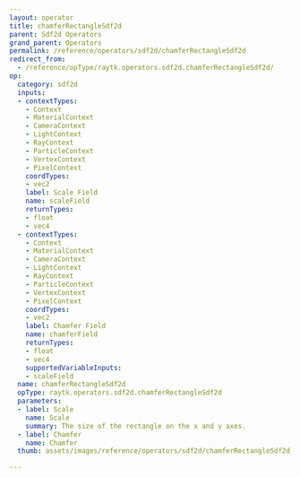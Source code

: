 ```yaml
---
layout: operator
title: chamferRectangleSdf2d
parent: Sdf2d Operators
grand_parent: Operators
permalink: /reference/operators/sdf2d/chamferRectangleSdf2d
redirect_from:
  - /reference/opType/raytk.operators.sdf2d.chamferRectangleSdf2d/
op:
  category: sdf2d
  inputs:
  - contextTypes:
    - Context
    - MaterialContext
    - CameraContext
    - LightContext
    - RayContext
    - ParticleContext
    - VertexContext
    - PixelContext
    coordTypes:
    - vec2
    label: Scale Field
    name: scaleField
    returnTypes:
    - float
    - vec4
  - contextTypes:
    - Context
    - MaterialContext
    - CameraContext
    - LightContext
    - RayContext
    - ParticleContext
    - VertexContext
    - PixelContext
    coordTypes:
    - vec2
    label: Chamfer Field
    name: chamferField
    returnTypes:
    - float
    - vec4
    supportedVariableInputs:
    - scaleField
  name: chamferRectangleSdf2d
  opType: raytk.operators.sdf2d.chamferRectangleSdf2d
  parameters:
  - label: Scale
    name: Scale
    summary: The size of the rectangle on the x and y axes.
  - label: Chamfer
    name: Chamfer
  thumb: assets/images/reference/operators/sdf2d/chamferRectangleSdf2d_thumb.png

---
```

